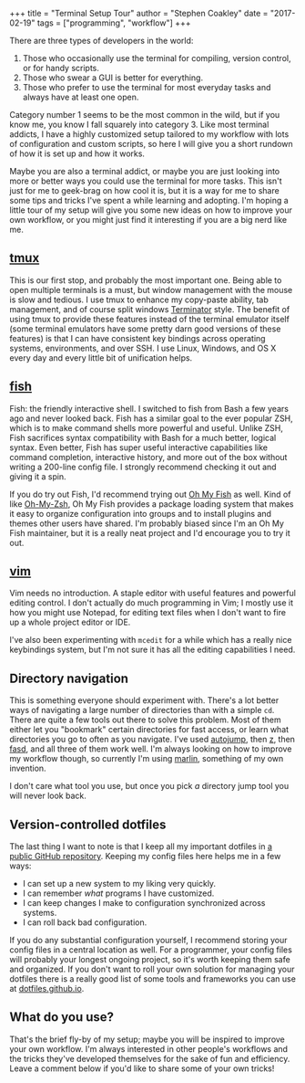 +++
title = "Terminal Setup Tour"
author = "Stephen Coakley"
date = "2017-02-19"
tags = ["programming", "workflow"]
+++

There are three types of developers in the world:

1. Those who occasionally use the terminal for compiling, version control, or for handy scripts.
2. Those who swear a GUI is better for everything.
3. Those who prefer to use the terminal for most everyday tasks and always have at least one open.

Category number 1 seems to be the most common in the wild, but if you know me, you know I fall squarely into category 3. Like most terminal addicts, I have a highly customized setup tailored to my workflow with lots of configuration and custom scripts, so here I will give you a short rundown of how it is set up and how it works.

Maybe you are also a terminal addict, or maybe you are just looking into more or better ways you could use the terminal for more tasks. This isn't just for me to geek-brag on how cool it is, but it is a way for me to share some tips and tricks I've spent a while learning and adopting. I'm hoping a little tour of my setup will give you some new ideas on how to improve your own workflow, or you might just find it interesting if you are a big nerd like me.

## [tmux]

This is our first stop, and probably the most important one. Being able to open multiple terminals is a must, but window management with the mouse is slow and tedious. I use tmux to enhance my copy-paste ability, tab management, and of course split windows [Terminator] style. The benefit of using tmux to provide these features instead of the terminal emulator itself (some terminal emulators have some pretty darn good versions of these features) is that I can have consistent key bindings across operating systems, environments, and over SSH. I use Linux, Windows, and OS X every day and every little bit of unification helps.

## [fish]

Fish: the friendly interactive shell. I switched to fish from Bash a few years ago and never looked back. Fish has a similar goal to the ever popular ZSH, which is to make command shells more powerful and useful. Unlike ZSH, Fish sacrifices syntax compatibility with Bash for a much better, logical syntax. Even better, Fish has super useful interactive capabilities like command completion, interactive history, and more out of the box without writing a 200-line config file. I strongly recommend checking it out and giving it a spin.

If you do try out Fish, I'd recommend trying out [Oh My Fish] as well. Kind of like [Oh-My-Zsh], Oh My Fish provides a package loading system that makes it easy to organize configuration into groups and to install plugins and themes other users have shared. I'm probably biased since I'm an Oh My Fish maintainer, but it is a really neat project and I'd encourage you to try it out.

## [vim]

Vim needs no introduction. A staple editor with useful features and powerful editing control. I don't actually do much programming in Vim; I mostly use it how you might use Notepad, for editing text files when I don't want to fire up a whole project editor or IDE.

I've also been experimenting with `mcedit` for a while which has a really nice keybindings system, but I'm not sure it has all the editing capabilities I need.

## Directory navigation

This is something everyone should experiment with. There's a lot better ways of navigating a large number of directories than with a simple `cd`. There are quite a few tools out there to solve this problem. Most of them either let you "bookmark" certain directories for fast access, or learn what directories you go to often as you navigate. I've used [autojump], then [z], then [fasd], and all three of them work well. I'm always looking on how to improve my workflow though, so currently I'm using [marlin], something of my own invention.

I don't care what tool you use, but once you pick _a_ directory jump tool you will never look back.

## Version-controlled dotfiles

The last thing I want to note is that I keep all my important dotfiles in [a public GitHub repository](https://github.com/sagebind/dotfiles). Keeping my config files here helps me in a few ways:

- I can set up a new system to my liking very quickly.
- I can remember _what_ programs I have customized.
- I can keep changes I make to configuration synchronized across systems.
- I can roll back bad configuration.

If you do any substantial configuration yourself, I recommend storing your config files in a central location as well. For a programmer, your config files will probably your longest ongoing project, so it's worth keeping them safe and organized. If you don't want to roll your own solution for managing your dotfiles there is a really good list of some tools and frameworks you can use at [dotfiles.github.io](https://dotfiles.github.io).

## What do you use?

That's the brief fly-by of my setup; maybe you will be inspired to improve your own workflow. I'm always interested in other people's workflows and the tricks they've developed themselves for the sake of fun and efficiency. Leave a comment below if you'd like to share some of your own tricks!


[autojump]: https://github.com/wting/autojump
[fasd]: https://github.com/clvv/fasd
[fish]: http://fishshell.com
[marlin]: https://github.com/oh-my-fish/marlin
[oh My Fish]: https://github.com/oh-my-fish/oh-my-fish
[Oh-My-Zsh]: https://github.com/robbyrussell/oh-my-zsh
[Terminator]: https://gnometerminator.blogspot.com/p/introduction.html
[tmux]: https://tmux.github.io
[vim]: http://www.vim.org
[z]: https://github.com/rupa/z
